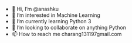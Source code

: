 - 👋 Hi, I’m @anashku
- 👀 I’m interested in Machine Learning
- 🌱 I’m currently learning Python 3
- 💞️ I’m looking to collaborate on anything Python
- 📫 How to reach me charang131197gmail.com

<!---
anashku/anashku is a ✨ special ✨ repository because its `README.md` (this file) appears on your GitHub profile.
You can click the Preview link to take a look at your changes.
--->
